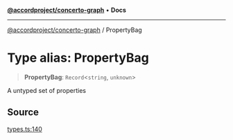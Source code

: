 [**@accordproject/concerto-graph**](../README.md) • **Docs**

***

[@accordproject/concerto-graph](../README.md) / PropertyBag

# Type alias: PropertyBag

> **PropertyBag**: `Record`\<`string`, `unknown`\>

A untyped set of properties

## Source

[types.ts:140](https://github.com/accordproject/lab-concerto-graph/blob/bea41ec87924201b9fbf2eb7e09102b1acce5799/src/types.ts#L140)
